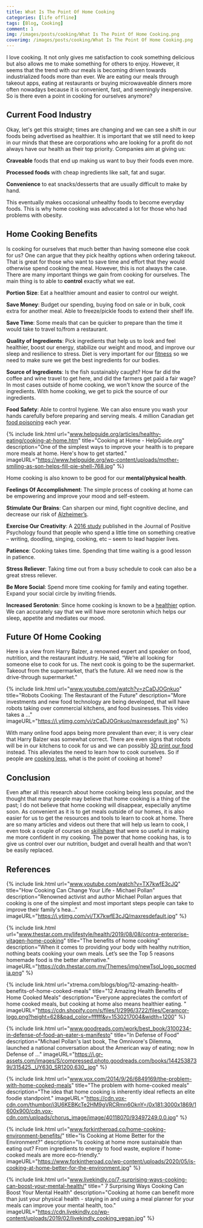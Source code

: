 ```yaml
---
title: What Is The Point Of Home Cooking
categories: [life offline]
tags: [Blog, Cooking]
comment: 1
img: /images/posts/cooking/What Is The Point Of Home Cooking.png
coverimg: /images/posts/cooking/What Is The Point Of Home Cooking.png
---
```


I love cooking. It not only gives me satisfaction to cook something delicious but also allows me to make something for others to enjoy. However, it seems that the trend with our meals is becoming driven towards industrialized foods more than ever. We are eating our meals through takeout apps, eating at restaurants or buying microwaveable dinners more often nowadays because it is convenient, fast, and seemingly inexpensive. So is there even a point in cooking for ourselves anymore?

## Current Food Industry

Okay, let's get this straight; times are changing and we can see a shift in our foods being advertised as healthier. It is important that we still need to keep in our minds that these are corporations who are looking for a profit do not always have our health as their top priority. Companies aim at giving us:

**Craveable** foods that end up making us want to buy their foods even more.

**Processed foods** with cheap ingredients like salt, fat and sugar.

**Convenience** to eat snacks/desserts that are usually difficult to make by hand.

This eventually makes occasional unhealthy foods to become everyday foods. This is why home cooking was advocated a lot for those who had problems with obesity.

## Home Cooking Benefits

Is cooking for ourselves that much better than having someone else cook for us? One can argue that they pick healthy options when ordering takeout. That is great for those who want to save time and effort that they would otherwise spend cooking the meal. However, this is not always the case. There are many important things we gain from cooking for ourselves. The main thing is to able to **control** exactly what we eat.

**Portion Size**:
Eat a healthier amount and easier to control our weight.

**Save Money**: 
Budget our spending, buying food on sale or in bulk, cook extra for another meal. Able to freeze/pickle foods to extend their shelf life.

**Save Time**:
Some meals that can be quicker to prepare than the time it would take to travel to/from a restaurant.

**Quality of Ingredients**:
Pick ingredients that help us to look and feel healthier, boost our energy, stabilize our weight and mood, and improve our sleep and resilience to stress. Diet is very important for our <a href="https://thefitness.wiki/improving-your-diet/" target="_blank">fitness</a> so we need to make sure we get the best ingredients for our bodies.

**Source of Ingredients**: Is the fish sustainably caught? How far did the coffee and wine travel to get here, and did the farmers get paid a fair wage? In most cases outside of home cooking, we won't know the source of the ingredients. With home cooking, we get to pick the source of our ingredients.

**Food Safety**: Able to control hygiene. We can also ensure you wash your hands carefully before preparing and serving meals. 4 million Canadian get <a href="https://www.canada.ca/en/health-canada/services/food-nutrition/food-safety/food-related-illnesses.html" target="_blank">food poisoning</a> each year.

{% 
include link.html 
url="www.helpguide.org/articles/healthy-eating/cooking-at-home.htm" 
title="Cooking at Home - HelpGuide.org" 
description="One of the simplest ways to improve your health is to prepare more meals at home. Here's how to get started." 
imageURL="https://www.helpguide.org/wp-content/uploads/mother-smiling-as-son-helps-fill-pie-shell-768.jpg" 
%}


Home cooking is also known to be good for our **mental/physical health**.


**Feelings Of Accomplishment**: 
The simple process of cooking at home can be empowering and improve your mood and self-esteem.

**Stimulate Our Brains**: 
Can sharpen our mind, fight cognitive decline, and decrease our risk of <a href="https://www.brainandlife.org/articles/after-a-diagnosis-of-alzheimers-disease-a-renowned-cookbook-author/" target="_blank">Alzheimer’s</a>.

**Exercise Our Creativity**: 
A <a href="https://www.tandfonline.com/doi/abs/10.1080/17439760.2016.1257049" target="_blank">2016 study</a> published in the Journal of Positive Psychology found that people who spend a little time on something creative – writing, doodling, singing, cooking, etc – seem to lead happier lives.

**Patience**: 
Cooking takes time. Spending that time waiting is a good lesson in patience.

**Stress Reliever**: 
Taking time out from a busy schedule to cook can also be a great stress reliever.

**Be More Social**: 
Spend more time cooking for family and eating together. Expand your social circle by inviting friends.

**Increased Serotonin**:
Since home cooking is known to be a <a href="https://www.health.harvard.edu/blog/home-cooking-good-for-your-health-2018081514449" target="_blank">healthier</a> option. We can accurately say that we will have more serotonin which helps our sleep, appetite and mediates our mood.

## Future Of Home Cooking

Here is a view from Harry Balzer, a renowned expert and speaker on food, nutrition, and the restaurant industry. He said, “We’re all looking for someone else to cook for us. The next cook is going to be the supermarket. Takeout from the supermarket, that’s the future. All we need now is the drive-through supermarket."

{% 
include link.html 
url="www.youtube.com/watch?v=zCaDJOGnkuo" 
title="Robots Cooking: The Restaurant of the Future" 
description="More investments and new food technology are being developed, that will have robots taking over commercial kitchens, and food businesses. This video takes a ..." 
imageURL="https://i.ytimg.com/vi/zCaDJOGnkuo/maxresdefault.jpg" 
%}

With many online food apps being more prevalent than ever; it is very clear that Harry Balzer was somewhat correct. There are even signs that robots will be in our kitchens to cook for us and we can possibly <a href="https://foundry4.com/why-3d-printed-food-is-the-future" target="_blank">3D print our food</a> instead. This alleviates the need to learn how to cook ourselves. So if people are <a href="https://www.washingtonpost.com/news/wonk/wp/2015/03/05/the-slow-death-of-the-home-cooked-meal/" target="_blank">cooking less</a>, what is the point of cooking at home?

## Conclusion

Even after all this research about home cooking being less popular, and the thought that many people may believe that home cooking is a thing of the past; I do not believe that home cooking will disappear, especially anytime soon. As convenient as it is to get meals outside of our homes, it is also easier for us to get the resources and tools to learn to cook at home. There are so many articles and videos out there that will help us learn to cook, I even took a couple of courses on <a href="https://www.skillshare.com/classes/Think-Like-a-Chef-A-Beginners-Guide-to-Cooking-with-Confidence/1814478058/projects" target="_blank">skillshare</a> that were so useful in making me more confident in my cooking. The power that home cooking has, is to give us control over our nutrition, budget and overall health and that won't be easily replaced.

## References

{% 
include link.html 
url="www.youtube.com/watch?v=TX7kwfE3cJQ" 
title="How Cooking Can Change Your Life - Michael Pollan" 
description="Renowned activist and author Michael Pollan argues that cooking is one of the simplest and most important steps people can take to improve their family's hea..." 
imageURL="https://i.ytimg.com/vi/TX7kwfE3cJQ/maxresdefault.jpg" 
%}

{% 
include link.html 
url="www.thestar.com.my/lifestyle/health/2019/08/08/contra-enterprise-vitagen-home-cooking" 
title="The benefits of home cooking" 
description="When it comes to providing your body with healthy nutrition, nothing beats cooking your own meals. Let’s see the Top 5 reasons homemade food is the better alternative." 
imageURL="https://cdn.thestar.com.my/Themes/img/newTsol_logo_socmedia.png" 
%}

{% 
include link.html 
url="xtrema.com/blogs/blog/12-amazing-health-benefits-of-home-cooked-meals" 
title="12 Amazing Health Benefits of Home Cooked Meals" 
description="Everyone appreciates the comfort of home cooked meals, but cooking at home also means healthier eating. " 
imageURL="https://cdn.shopify.com/s/files/1/2996/3722/files/Ceramcor-logo.png?height=628&pad_color=ffffff&v=1530217004&width=1200" 
%}

{% 
include link.html 
url="www.goodreads.com/work/best_book/3100234-in-defense-of-food-an-eater-s-manifesto" 
title="In Defense of Food" 
description="Michael Pollan's last book, The Omnivore's Dilemma, launched a national conversation about the American way of eating; now In Defense of ..." 
imageURL="https://i.gr-assets.com/images/S/compressed.photo.goodreads.com/books/1442538739i/315425._UY630_SR1200,630_.jpg" 
%}

{% 
include link.html 
url="www.vox.com/2014/9/26/6849169/the-problem-with-home-cooked-meals" 
title="The problem with home-cooked meals" 
description="The idea that home cooking is inherently ideal reflects an elite foodie standpoint." 
imageURL="https://cdn.vox-cdn.com/thumbor/i3U6KEBKcTe2HM9gVRCRmn6OknY=/0x181:3000x1869/1600x900/cdn.vox-cdn.com/uploads/chorus_image/image/40118070/93497249.0.0.jpg" 
%}

{% 
include link.html 
url="www.forkintheroad.co/home-cooking-environment-benefits/" 
title="Is Cooking at Home Better for the Environment?" 
description="Is cooking at home more sustainable than eating out? From ingredients to energy to food waste, explore if home-cooked meals are more eco-friendly." 
imageURL="https://www.forkintheroad.co/wp-content/uploads/2020/05/is-cooking-at-home-better-for-the-environment.jpg" 
%}

{% 
include link.html 
url="www.livekindly.co/7-surprising-ways-cooking-can-boost-your-mental-health/" 
title="	7 Surprising Ways Cooking Can Boost Your Mental Health" 
description="Cooking at home can benefit more than just your physical health - staying in and using a meal planner for your meals can improve your mental health, too." 
imageURL="https://cdn.livekindly.co/wp-content/uploads/2019/02/livekindly_cooking_vegan.jpg" 
%}